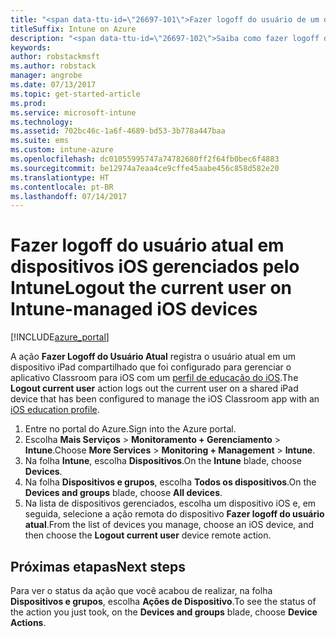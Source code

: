 ```yaml
---
title: "<span data-ttu-id=\"26697-101\">Fazer logoff do usuário de um dispositivo iOS com o Intune</span><span class=\"sxs-lookup\"><span data-stu-id=\"26697-101\">Logout the user of an iOS device with Intune</span></span>"
titleSuffix: Intune on Azure
description: "<span data-ttu-id=\"26697-102\">Saiba como fazer logoff do usuário atual de um dispositivo iOS com o Intune”.</span><span class=\"sxs-lookup\"><span data-stu-id=\"26697-102\">Learn how to logout the current user of an iOS device with Intune.\"</span></span>"
keywords: 
author: robstackmsft
ms.author: robstack
manager: angrobe
ms.date: 07/13/2017
ms.topic: get-started-article
ms.prod: 
ms.service: microsoft-intune
ms.technology: 
ms.assetid: 702bc46c-1a6f-4689-bd53-3b778a447baa
ms.suite: ems
ms.custom: intune-azure
ms.openlocfilehash: dc01055995747a74782680ff2f64fb0bec6f4883
ms.sourcegitcommit: be12974a7eaa4ce9cffe45aabe456c858d582e20
ms.translationtype: HT
ms.contentlocale: pt-BR
ms.lasthandoff: 07/14/2017
---
```

# <a name="logout-the-current-user-on-intune-managed-ios-devices"></a><span data-ttu-id="26697-103">Fazer logoff do usuário atual em dispositivos iOS gerenciados pelo Intune</span><span class="sxs-lookup"><span data-stu-id="26697-103">Logout the current user on Intune-managed iOS devices</span></span>


[!INCLUDE[azure_portal](./includes/azure_portal.md)]


<span data-ttu-id="26697-104">A ação **Fazer Logoff do Usuário Atual** registra o usuário atual em um dispositivo iPad compartilhado que foi configurado para gerenciar o aplicativo Classroom para iOS com um [perfil de educação do iOS](education-settings-configure-ios.md).</span><span class="sxs-lookup"><span data-stu-id="26697-104">The **Logout current user** action logs out the current user on a shared iPad device that has been configured to manage the iOS Classroom app with an [iOS education profile](education-settings-configure-ios.md).</span></span> 

1.  <span data-ttu-id="26697-105">Entre no portal do Azure.</span><span class="sxs-lookup"><span data-stu-id="26697-105">Sign into the Azure portal.</span></span>
2.  <span data-ttu-id="26697-106">Escolha **Mais Serviços** > **Monitoramento + Gerenciamento** > **Intune**.</span><span class="sxs-lookup"><span data-stu-id="26697-106">Choose **More Services** > **Monitoring + Management** > **Intune**.</span></span>
3.  <span data-ttu-id="26697-107">Na folha **Intune**, escolha **Dispositivos**.</span><span class="sxs-lookup"><span data-stu-id="26697-107">On the **Intune** blade, choose **Devices**.</span></span>
4.  <span data-ttu-id="26697-108">Na folha **Dispositivos e grupos**, escolha **Todos os dispositivos**.</span><span class="sxs-lookup"><span data-stu-id="26697-108">On the **Devices and groups** blade, choose **All devices**.</span></span>
5.  <span data-ttu-id="26697-109">Na lista de dispositivos gerenciados, escolha um dispositivo iOS e, em seguida, selecione a ação remota do dispositivo **Fazer logoff do usuário atual**.</span><span class="sxs-lookup"><span data-stu-id="26697-109">From the list of devices you manage, choose an iOS device, and then choose the **Logout current user** device remote action.</span></span>

## <a name="next-steps"></a><span data-ttu-id="26697-110">Próximas etapas</span><span class="sxs-lookup"><span data-stu-id="26697-110">Next steps</span></span>

<span data-ttu-id="26697-111">Para ver o status da ação que você acabou de realizar, na folha **Dispositivos e grupos**, escolha **Ações de Dispositivo**.</span><span class="sxs-lookup"><span data-stu-id="26697-111">To see the status of the action you just took, on the **Devices and groups** blade, choose **Device Actions**.</span></span>
